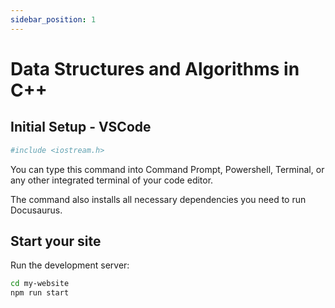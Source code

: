 ```yaml
---
sidebar_position: 1
---
```


# Data Structures and Algorithms in C++

## Initial Setup - VSCode



```bash
#include <iostream.h>
```

You can type this command into Command Prompt, Powershell, Terminal, or any other integrated terminal of your code editor.

The command also installs all necessary dependencies you need to run Docusaurus.

## Start your site

Run the development server:

```bash
cd my-website
npm run start
```
